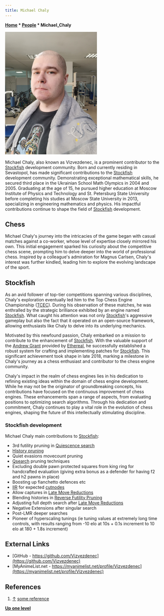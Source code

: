 ```yaml
---
title: Michael Chaly
---
```

**[Home](Home "Home") \* [People](People "People") \* Michael_Chaly**

<img src="/assets/images/michael-chaly.jpg" width="300">

Michael Chaly, also known as Vizvezdenec, is a prominent contributor to the [Stockfish](Stockfish.md) development community. Born and currently residing in Sevastopol, has made significant contributions to the [Stockfish](Stockfish.md) development community. Demonstrating exceptional mathematical skills, he secured third place in the Ukrainian School Math Olympics in 2004 and 2005. Graduating at the age of 15, he pursued higher education at Moscow Institute of Physics and Technology and St. Petersburg State University before completing his studies at Moscow State University in 2013, specializing in engineering mathematics and physics. His impactful contributions continue to shape the field of [Stockfish](Stockfish.md) development.

## Chess
Michael Chaly's journey into the intricacies of the game began with casual matches against a co-worker, whose level of expertise closely mirrored his own. This initial engagement sparked his curiosity about the competitive chess scene, prompting him to delve deeper into the world of professional chess. Inspired by a colleague's admiration for Magnus Carlsen, Chaly's interest was further kindled, leading him to explore the evolving landscape of the sport.

## Stockfish
As an avid follower of top-tier competitions spanning various disciplines, Chaly's exploration eventually led him to the Top Chess Engine Championship ([TCEC](TCEC.md)). During his observation of these matches, he was enthralled by the strategic brilliance exhibited by an engine named [Stockfish](Stockfish.md). What caught his attention was not only [Stockfish](Stockfish.md)'s aggressive gameplay but also the fact that it operated on an open-source framework, allowing enthusiasts like Chaly to delve into its underlying mechanics.

Motivated by this newfound passion, Chaly embarked on a mission to contribute to the enhancement of [Stockfish](Stockfish.md). With the valuable support of the [Andrew Grant](Andrew_Grant.md) provided by [Ethereal](Ethereal.md), he successfully established a robust system for crafting and implementing patches for [Stockfish](Stockfish.md). This significant achievement took shape in late 2018, marking a milestone in Chaly's journey as a chess enthusiast and contributor to the chess engine community.

Chaly's impact in the realm of chess engines lies in his dedication to refining existing ideas within the domain of chess engine development. While he may not be the originator of groundbreaking concepts, his contributions have focused on the continuous improvement of chess engines. These enhancements span a range of aspects, from evaluating positions to optimizing search algorithms. Through his dedication and commitment, Chaly continues to play a vital role in the evolution of chess engines, shaping the future of this intellectually stimulating discipline.

### Stockfish development
Michael Chaly main contributions to [Stockfish](Stockfish.md):
* 3rd futility pruning in [Quiescence search](Quiescence_search)
* [History pruning](History_Leaf_Pruning.md)
* Quiet evasions movecount pruning
* [Qsearch](Quiescence_Search.md) pruning techniques
* Excluding double pawn protected squares from king ring for handcrafted evaluation (giving extra bonus as a defender for having f2 and h2 pawns in place)
* Boosting up fianchetto defences etc
* [IIR](Internal_Iterative_Reductions "Internal Iterative Reductions") for expected [cutnodes](Node_Types#cut-nodes-nodes)
* Allow captures in [Late Move Reductions](Late_Move_Reductions)
* Blending histories in [Reverse Futility Pruning](Reverse_futility_pruning "Reverse futility pruning")
* Adjusting full depth search after [Late Move Reductions](Late_Move_Reductions)
* Negative Extensions after singular search
* Post-LMR deeper searches
* Pioneer of hyperscaling tunings (ie tuning values at extremely long time controls, with results ranging from -10 elo at 10s + 0.1s increment to 10 elo at 180 + 1.8s increment)

## External Links
* [GitHub - https://github.com/Vizvezdenec](https://github.com/Vizvezdenec)
* [MyAnimeList.net - https://myanimelist.net/profile/Vizvezdenec](https://myanimelist.net/profile/Vizvezdenec)
 
## References

1. <a id="cite-ref-1" href="#cite-note-1">↑</a> [some reference](https://example.com)

**[Up one level]([People](People.md) "[People](People.md)")**
